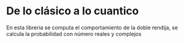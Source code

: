 # De lo clásico a lo cuantico
En esta libreria se computa el comportamiento de la doble rendija, se calcula la 
probabilidad con número reales y complejos
